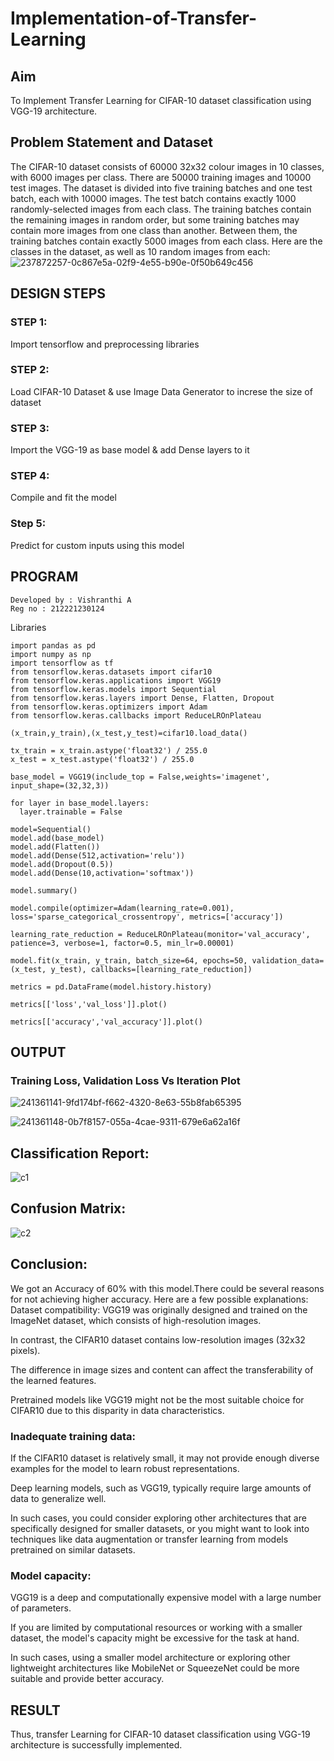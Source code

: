 # Implementation-of-Transfer-Learning
## Aim
To Implement Transfer Learning for CIFAR-10 dataset classification using VGG-19 architecture.

## Problem Statement and Dataset
The CIFAR-10 dataset consists of 60000 32x32 colour images in 10 classes, with 6000 images per class. There are 50000 training images and 10000 test images. The dataset is divided into five training batches and one test batch, each with 10000 images. The test batch contains exactly 1000 randomly-selected images from each class. The training batches contain the remaining images in random order, but some training batches may contain more images from one class than another. Between them, the training batches contain exactly 5000 images from each class.
Here are the classes in the dataset, as well as 10 random images from each:
![237872257-0c867e5a-02f9-4e55-b90e-0f50b649c456](https://github.com/MEENA155/Implementation-of-Transfer-Learning/assets/94677128/b40d4375-bf63-4df1-9b1f-ee21174e7e53)

## DESIGN STEPS
### STEP 1:
Import tensorflow and preprocessing libraries

### STEP 2:
Load CIFAR-10 Dataset & use Image Data Generator to increse the size of dataset

### STEP 3:
Import the VGG-19 as base model & add Dense layers to it

### STEP 4:
Compile and fit the model

### Step 5:
Predict for custom inputs using this model

## PROGRAM
```
Developed by : Vishranthi A
Reg no : 212221230124
```
Libraries
```
import pandas as pd
import numpy as np
import tensorflow as tf
from tensorflow.keras.datasets import cifar10
from tensorflow.keras.applications import VGG19
from tensorflow.keras.models import Sequential
from tensorflow.keras.layers import Dense, Flatten, Dropout
from tensorflow.keras.optimizers import Adam
from tensorflow.keras.callbacks import ReduceLROnPlateau

(x_train,y_train),(x_test,y_test)=cifar10.load_data()

tx_train = x_train.astype('float32') / 255.0
x_test = x_test.astype('float32') / 255.0

base_model = VGG19(include_top = False,weights='imagenet', input_shape=(32,32,3))

for layer in base_model.layers:
  layer.trainable = False
  
model=Sequential()
model.add(base_model)
model.add(Flatten())
model.add(Dense(512,activation='relu'))
model.add(Dropout(0.5))
model.add(Dense(10,activation='softmax'))

model.summary()

model.compile(optimizer=Adam(learning_rate=0.001), loss='sparse_categorical_crossentropy', metrics=['accuracy'])

learning_rate_reduction = ReduceLROnPlateau(monitor='val_accuracy', patience=3, verbose=1, factor=0.5, min_lr=0.00001)

model.fit(x_train, y_train, batch_size=64, epochs=50, validation_data=(x_test, y_test), callbacks=[learning_rate_reduction])

metrics = pd.DataFrame(model.history.history)

metrics[['loss','val_loss']].plot()

metrics[['accuracy','val_accuracy']].plot()

```





## OUTPUT
### Training Loss, Validation Loss Vs Iteration Plot


![241361141-9fd174bf-f662-4320-8e63-55b8fab65395](https://github.com/MEENA155/Implementation-of-Transfer-Learning/assets/94677128/1a33c375-21b0-4880-b30b-1cdecd910ede)





![241361148-0b7f8157-055a-4cae-9311-679e6a62a16f](https://github.com/MEENA155/Implementation-of-Transfer-Learning/assets/94677128/f80f091a-acd9-489e-b476-1aea73fccd51)

## Classification Report:
![c1](https://github.com/MEENA155/Implementation-of-Transfer-Learning/assets/94677128/f0dc463f-30b8-4c28-bf55-1d4822bf9aa6)

## Confusion Matrix:
![c2](https://github.com/MEENA155/Implementation-of-Transfer-Learning/assets/94677128/62412c54-9576-434e-83ad-7f9de116df24)

## Conclusion:
We got an Accuracy of 60% with this model.There could be several reasons for not achieving higher accuracy. Here are a few possible explanations:
Dataset compatibility:
VGG19 was originally designed and trained on the ImageNet dataset, which consists of high-resolution images.

In contrast, the CIFAR10 dataset contains low-resolution images (32x32 pixels).

The difference in image sizes and content can affect the transferability of the learned features.

Pretrained models like VGG19 might not be the most suitable choice for CIFAR10 due to this disparity in data characteristics.

### Inadequate training data:
If the CIFAR10 dataset is relatively small, it may not provide enough diverse examples for the model to learn robust representations.

Deep learning models, such as VGG19, typically require large amounts of data to generalize well.

In such cases, you could consider exploring other architectures that are specifically designed for smaller datasets, or you might want to look into techniques like data augmentation or transfer learning from models pretrained on similar datasets.

### Model capacity:
VGG19 is a deep and computationally expensive model with a large number of parameters.

If you are limited by computational resources or working with a smaller dataset, the model's capacity might be excessive for the task at hand.

In such cases, using a smaller model architecture or exploring other lightweight architectures like MobileNet or SqueezeNet could be more suitable and provide better accuracy.

## RESULT
Thus, transfer Learning for CIFAR-10 dataset classification using VGG-19 architecture is successfully implemented.
